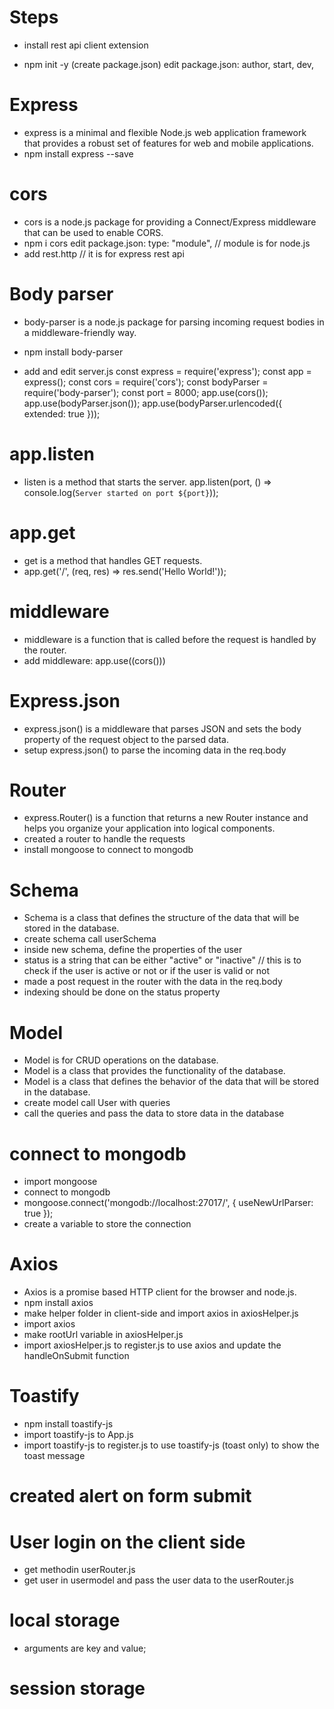 # Steps

- install rest api client extension

- npm init -y (create package.json)
  edit package.json: author, start, dev,

# Express

- express is a minimal and flexible Node.js web application framework that provides a robust set of features for web and mobile applications.
- npm install express --save

# cors

- cors is a node.js package for providing a Connect/Express middleware that can be used to enable CORS.
- npm i cors
  edit package.json: type: "module", // module is for node.js
- add rest.http // it is for express rest api

# Body parser

- body-parser is a node.js package for parsing incoming request bodies in a middleware-friendly way.
- npm install body-parser

- add and edit server.js
  const express = require('express');
  const app = express();
  const cors = require('cors');
  const bodyParser = require('body-parser');
  const port = 8000;
  app.use(cors());
  app.use(bodyParser.json());
  app.use(bodyParser.urlencoded({ extended: true }));

# app.listen

- listen is a method that starts the server.
  app.listen(port, () => console.log(`Server started on port ${port}`));

# app.get

- get is a method that handles GET requests.
- app.get('/', (req, res) => res.send('Hello World!'));

# middleware

- middleware is a function that is called before the request is handled by the router.
- add middleware: app.use((cors()))

# Express.json

- express.json() is a middleware that parses JSON and sets the body property of the request object to the parsed data.
- setup express.json() to parse the incoming data in the req.body

# Router

- express.Router() is a function that returns a new Router instance and helps you organize your application into logical components.
- created a router to handle the requests
- install mongoose to connect to mongodb

# Schema

- Schema is a class that defines the structure of the data that will be stored in the database.
- create schema call userSchema
- inside new schema, define the properties of the user
- status is a string that can be either "active" or "inactive" // this is to check if the user is active or not or if the user is valid or not
- made a post request in the router with the data in the req.body
- indexing should be done on the status property

# Model

- Model is for CRUD operations on the database.
- Model is a class that provides the functionality of the database.
- Model is a class that defines the behavior of the data that will be stored in the database.
- create model call User with queries
- call the queries and pass the data to store data in the database

# connect to mongodb

- import mongoose
- connect to mongodb
- mongoose.connect('mongodb://localhost:27017/', { useNewUrlParser: true });
- create a variable to store the connection

# Axios

- Axios is a promise based HTTP client for the browser and node.js.
- npm install axios
- make helper folder in client-side and import axios in axiosHelper.js
- import axios
- make rootUrl variable in axiosHelper.js
- import axiosHelper.js to register.js to use axios and update the handleOnSubmit function

# Toastify

- npm install toastify-js
- import toastify-js to App.js
- import toastify-js to register.js to use toastify-js (toast only) to show the toast message

# created alert on form submit

# User login on the client side

- get methodin userRouter.js
- get user in usermodel and pass the user data to the userRouter.js

# local storage

- arguments are key and value;

# session storage
